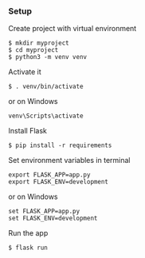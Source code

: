 
### Setup
Create project with virtual environment

```console
$ mkdir myproject
$ cd myproject
$ python3 -m venv venv
```

Activate it
```console
$ . venv/bin/activate
```

or on Windows
```console
venv\Scripts\activate
```

Install Flask
```console
$ pip install -r requirements
```

Set environment variables in terminal
```console
export FLASK_APP=app.py
export FLASK_ENV=development
```

or on Windows
```console
set FLASK_APP=app.py
set FLASK_ENV=development
```

Run the app
```console
$ flask run
```

